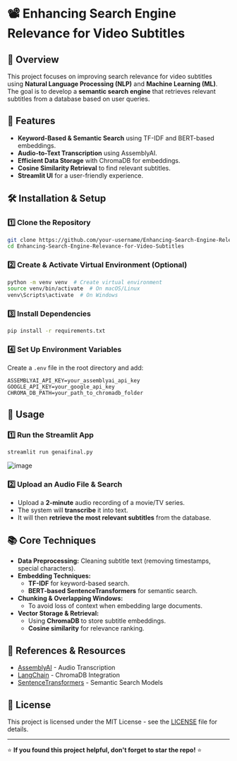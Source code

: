 # 📽️ Enhancing Search Engine Relevance for Video Subtitles

## 📌 Overview
This project focuses on improving search relevance for video subtitles using **Natural Language Processing (NLP)** and **Machine Learning (ML)**. The goal is to develop a **semantic search engine** that retrieves relevant subtitles from a database based on user queries.

## 🚀 Features
- **Keyword-Based & Semantic Search** using TF-IDF and BERT-based embeddings.
- **Audio-to-Text Transcription** using AssemblyAI.
- **Efficient Data Storage** with ChromaDB for embeddings.
- **Cosine Similarity Retrieval** to find relevant subtitles.
- **Streamlit UI** for a user-friendly experience.


## 🛠️ Installation & Setup
### **1️⃣ Clone the Repository**
```bash
git clone https://github.com/your-username/Enhancing-Search-Engine-Relevance-for-Video-Subtitles.git
cd Enhancing-Search-Engine-Relevance-for-Video-Subtitles
```

### **2️⃣ Create & Activate Virtual Environment (Optional)**
```bash
python -m venv venv  # Create virtual environment
source venv/bin/activate  # On macOS/Linux
venv\Scripts\activate  # On Windows
```

### **3️⃣ Install Dependencies**
```bash
pip install -r requirements.txt
```

### **4️⃣ Set Up Environment Variables**
Create a `.env` file in the root directory and add:
```plaintext
ASSEMBLYAI_API_KEY=your_assemblyai_api_key
GOOGLE_API_KEY=your_google_api_key
CHROMA_DB_PATH=your_path_to_chromadb_folder
```

## 🎯 Usage
### **1️⃣ Run the Streamlit App**
```bash
streamlit run genaifinal.py
```

![image](https://github.com/user-attachments/assets/ea6782d2-1541-4f82-8e79-5df8dd48846a)


### **2️⃣ Upload an Audio File & Search**
- Upload a **2-minute** audio recording of a movie/TV series.
- The system will **transcribe** it into text.
- It will then **retrieve the most relevant subtitles** from the database.

## 📚 Core Techniques
- **Data Preprocessing:** Cleaning subtitle text (removing timestamps, special characters).
- **Embedding Techniques:**
  - **TF-IDF** for keyword-based search.
  - **BERT-based SentenceTransformers** for semantic search.
- **Chunking & Overlapping Windows:**
  - To avoid loss of context when embedding large documents.
- **Vector Storage & Retrieval:**
  - Using **ChromaDB** to store subtitle embeddings.
  - **Cosine similarity** for relevance ranking.

## 🔗 References & Resources
- [AssemblyAI](https://www.assemblyai.com/) - Audio Transcription
- [LangChain](https://python.langchain.com/) - ChromaDB Integration
- [SentenceTransformers](https://www.sbert.net/) - Semantic Search Models


## 📜 License
This project is licensed under the MIT License - see the [LICENSE](LICENSE) file for details.

---
⭐ **If you found this project helpful, don't forget to star the repo!** ⭐

